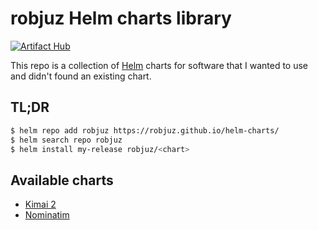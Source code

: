 # robjuz Helm charts library

[![Artifact Hub](https://img.shields.io/endpoint?url=https://artifacthub.io/badge/repository/robjuz)](https://artifacthub.io/packages/search?repo=robjuz)

This repo is a collection of [Helm](https://helm.sh/) charts for software that I wanted to use and didn't found an existing chart.

## TL;DR

```bash
$ helm repo add robjuz https://robjuz.github.io/helm-charts/
$ helm search repo robjuz
$ helm install my-release robjuz/<chart>
```

## Available charts

* [Kimai 2](charts/kimai2/README.md)
* [Nominatim](charts/nominatim/README.md)
